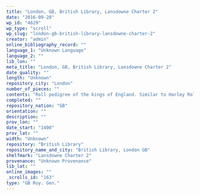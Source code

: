 ```yaml
---
title: "London, GB, British Library, Lansdowne Charter 2"
date: "2016-09-28"
wp_id: "4629"
wp_type: "scroll"
wp_slug: "london-gb-british-library-lansdowne-charter-2"
creator: "admin"
online_bibliography_record: ""
language_1: "Unknown Language"
language_2: ""
lib_lon: ""
meta_title: "London, GB, British Library, Lansdowne Charter 2"
date_quality: ""
length: "Unknown"
repository_city: "London"
number_of_pieces: ""
contents: "Roll pedigree of the kings of England. Similar to Harley Roll T.12."
completed: ""
repository_nation: "GB"
orientation: ""
description: ""
prov_lon: ""
date_start: "1400"
prov_lat: ""
width: "Unknown"
repository: "British Library"
repository_name_and_city: "British Library, London GB"
shelfmark: "Lansdowne Charter 2"
provenance: "Unknown Provenance"
lib_lat: ""
online_images: ""
_scrolls_id: "163"
type: "GB Roy. Gen."
---
```



